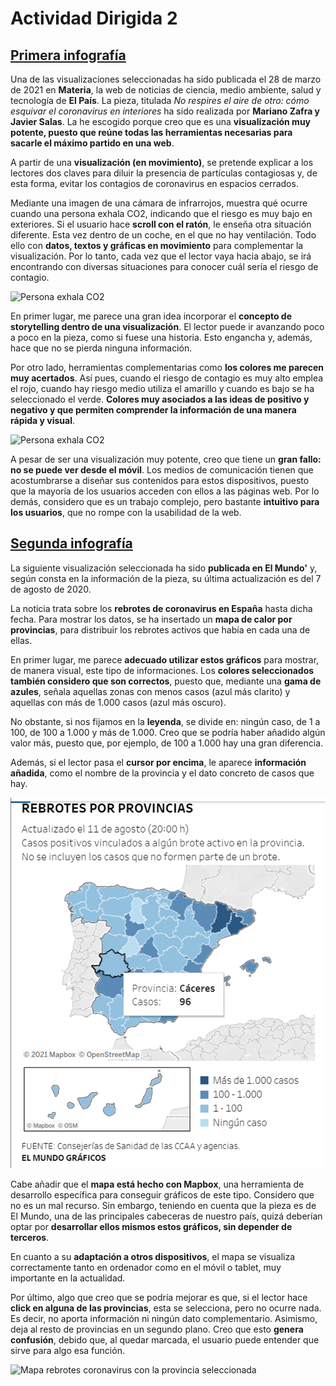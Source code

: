 # Actividad Dirigida 2
## [Primera infografía](https://elpais.com/ciencia/2021-03-28/no-respires-el-aire-de-otro-como-esquivar-el-coronavirus-en-interiores.html?prm=ep-app-articulo)
Una de las visualizaciones seleccionadas ha sido publicada el 28 de marzo de 2021 en **Materia**, la web de noticias de ciencia, medio ambiente, salud y tecnología de **El País**. La pieza, titulada *No respires el aire de otro: cómo esquivar el coronavirus en interiores* ha sido realizada por **Mariano Zafra y Javier Salas**.
La he escogido porque creo que es una **visualización muy potente, puesto que reúne todas las herramientas necesarias para sacarle el máximo partido en una web**.

A partir de una **visualización (en movimiento)**, se pretende explicar a los lectores dos claves para diluir la presencia de partículas contagiosas y, de esta forma, evitar los contagios de coronavirus en espacios cerrados.

Mediante una imagen de una cámara de infrarrojos, muestra qué ocurre cuando una persona exhala CO2, indicando que el riesgo es muy bajo en exteriores. Si el usuario hace **scroll con el ratón**, le enseña otra situación diferente. Esta vez dentro de un coche, en el que no hay ventilación. Todo ello con **datos, textos y gráficas en movimiento** para complementar la visualización. Por lo tanto, cada vez que el lector vaya hacia abajo, se irá encontrando con diversas situaciones para conocer cuál sería el riesgo de contagio.

![Persona exhala CO2](images/co2.jpg)

En primer lugar, me parece una gran idea incorporar el **concepto de storytelling dentro de una visualización**. El lector puede ir avanzando poco a poco en la pieza, como si fuese una historia. Esto engancha y, además, hace que no se pierda ninguna información.

Por otro lado, herramientas complementarias como **los colores me parecen muy acertados**. Así pues, cuando el riesgo de contagio es muy alto emplea el rojo, cuando hay riesgo medio utiliza el amarillo y cuando es bajo se ha seleccionado el verde. **Colores muy asociados a las ideas de positivo y negativo y que permiten comprender la información de una manera rápida y visual**.

![Persona exhala CO2](images/coche.jpg)

A pesar de ser una visualización muy potente, creo que tiene un **gran fallo: no se puede ver desde el móvil**. Los medios de comunicación tienen que acostumbrarse a diseñar sus contenidos para estos dispositivos, puesto que la mayoría de los usuarios acceden con ellos a las páginas web. Por lo demás, considero que es un trabajo complejo, pero bastante **intuitivo para los usuarios**, que no rompe con la usabilidad de la web.

## [Segunda infografía](https://www.elmundo.es/ciencia-y-salud/salud/2020/08/06/5f2bd128fc6c83842b8b4632.html)

La siguiente visualización seleccionada ha sido **publicada en El Mundo'** y, según consta en la información de la pieza, su última actualización es del 7 de agosto de 2020.

La noticia trata sobre los **rebrotes de coronavirus en España** hasta dicha fecha. Para mostrar los datos, se ha insertado un **mapa de calor por provincias**, para distribuir los rebrotes activos que había en cada una de ellas.

En primer lugar, me parece **adecuado utilizar estos gráficos** para mostrar, de manera visual, este tipo de informaciones. Los **colores seleccionados también considero que son correctos**, puesto que, mediante una **gama de azules**, señala aquellas zonas con menos casos (azul más clarito) y aquellas con más de 1.000 casos (azul más oscuro).

No obstante, si nos fijamos en la **leyenda**, se divide en: ningún caso, de 1 a 100, de 100 a 1.000 y más de 1.000. Creo que se podría haber añadido algún valor más, puesto que, por ejemplo, de 100 a 1.000 hay una gran diferencia.

Además, si el lector pasa el **cursor por encima**, le aparece **información añadida**, como el nombre de la provincia y el dato concreto de casos que hay.

![Mapa rebrotes coronavirus](docs/images/pic04.jpg)

Cabe añadir que el **mapa está hecho con Mapbox**, una herramienta de desarrollo específica para conseguir gráficos de este tipo. Considero que no es un mal recurso. Sin embargo, teniendo en cuenta que la pieza es de El Mundo, una de las principales cabeceras de nuestro país, quizá deberían optar por **desarrollar ellos mismos estos gráficos, sin depender de terceros**.

En cuanto a su **adaptación a otros dispositivos**, el mapa se visualiza correctamente tanto en ordenador como en el móvil o tablet, muy importante en la actualidad.

Por último, algo que creo que se podría mejorar es que, si el lector hace **click en alguna de las provincias**, esta se selecciona, pero no ocurre nada. Es decir, no aporta información ni ningún dato complementario. Asimismo, deja al resto de provincias en un segundo plano. Creo que esto **genera confusión**, debido que, al quedar marcada, el usuario puede entender que sirve para algo esa función.

![Mapa rebrotes coronavirus con la provincia seleccionada](images/mapa.jpg)
